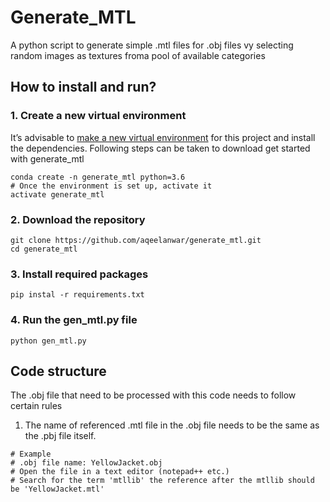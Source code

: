 # Generate_MTL
A python script to generate simple .mtl files for .obj files vy selecting random images as textures froma pool of available categories

## How to install and run?
### 1. Create a new virtual environment
It’s advisable to [make a new virtual environment](https://towardsdatascience.com/setting-up-python-platform-for-machine-learning-projects-cfd85682c54b) for this project and install the dependencies. Following steps can be taken to download get started with generate_mtl
```
conda create -n generate_mtl python=3.6
# Once the environment is set up, activate it
activate generate_mtl
```

### 2. Download the repository
```
git clone https://github.com/aqeelanwar/generate_mtl.git
cd generate_mtl
```

### 3. Install required packages
```
pip instal -r requirements.txt
```

### 4. Run the gen_mtl.py file
```
python gen_mtl.py
```

## Code structure
The .obj file that need to be processed with this code needs to follow certain rules

1. The name of referenced .mtl file in the .obj file needs to be the same as the .pbj file itself.
```
# Example
# .obj file name: YellowJacket.obj
# Open the file in a text editor (notepad++ etc.)
# Search for the term 'mtllib' the reference after the mtllib should be 'YellowJacket.mtl'
```

 
